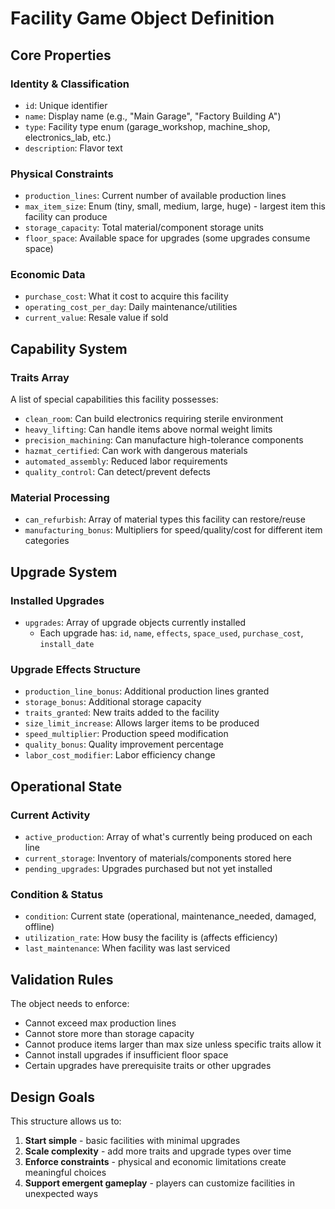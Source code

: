 # Facility Game Object Definition

## Core Properties

### Identity & Classification
- `id`: Unique identifier
- `name`: Display name (e.g., "Main Garage", "Factory Building A")
- `type`: Facility type enum (garage_workshop, machine_shop, electronics_lab, etc.)
- `description`: Flavor text

### Physical Constraints
- `production_lines`: Current number of available production lines
- `max_item_size`: Enum (tiny, small, medium, large, huge) - largest item this facility can produce
- `storage_capacity`: Total material/component storage units
- `floor_space`: Available space for upgrades (some upgrades consume space)

### Economic Data
- `purchase_cost`: What it cost to acquire this facility
- `operating_cost_per_day`: Daily maintenance/utilities
- `current_value`: Resale value if sold

## Capability System

### Traits Array
A list of special capabilities this facility possesses:
- `clean_room`: Can build electronics requiring sterile environment
- `heavy_lifting`: Can handle items above normal weight limits  
- `precision_machining`: Can manufacture high-tolerance components
- `hazmat_certified`: Can work with dangerous materials
- `automated_assembly`: Reduced labor requirements
- `quality_control`: Can detect/prevent defects

### Material Processing
- `can_refurbish`: Array of material types this facility can restore/reuse
- `manufacturing_bonus`: Multipliers for speed/quality/cost for different item categories

## Upgrade System

### Installed Upgrades
- `upgrades`: Array of upgrade objects currently installed
  - Each upgrade has: `id`, `name`, `effects`, `space_used`, `purchase_cost`, `install_date`

### Upgrade Effects Structure
- `production_line_bonus`: Additional production lines granted
- `storage_bonus`: Additional storage capacity
- `traits_granted`: New traits added to the facility
- `size_limit_increase`: Allows larger items to be produced
- `speed_multiplier`: Production speed modification
- `quality_bonus`: Quality improvement percentage
- `labor_cost_modifier`: Labor efficiency change

## Operational State

### Current Activity
- `active_production`: Array of what's currently being produced on each line
- `current_storage`: Inventory of materials/components stored here
- `pending_upgrades`: Upgrades purchased but not yet installed

### Condition & Status
- `condition`: Current state (operational, maintenance_needed, damaged, offline)
- `utilization_rate`: How busy the facility is (affects efficiency)
- `last_maintenance`: When facility was last serviced

## Validation Rules

The object needs to enforce:
- Cannot exceed max production lines
- Cannot store more than storage capacity
- Cannot produce items larger than max size unless specific traits allow it
- Cannot install upgrades if insufficient floor space
- Certain upgrades have prerequisite traits or other upgrades

## Design Goals

This structure allows us to:
1. **Start simple** - basic facilities with minimal upgrades
2. **Scale complexity** - add more traits and upgrade types over time  
3. **Enforce constraints** - physical and economic limitations create meaningful choices
4. **Support emergent gameplay** - players can customize facilities in unexpected ways